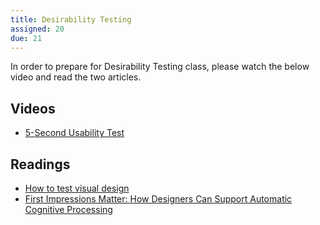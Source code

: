 ```yaml
---
title: Desirability Testing
assigned: 20
due: 21
---
```


In order to prepare for Desirability Testing class, please watch the below video and read the two articles. 

Videos
--------

- [5-Second Usability Test](https://www.nngroup.com/videos/5-second-usability-test/)


Readings
--------

- [How to test visual design](https://www.nngroup.com/articles/testing-visual-design/)
- [First Impressions Matter: How Designers Can Support Automatic Cognitive Processing](https://www.nngroup.com/articles/first-impressions-human-automaticity/)

